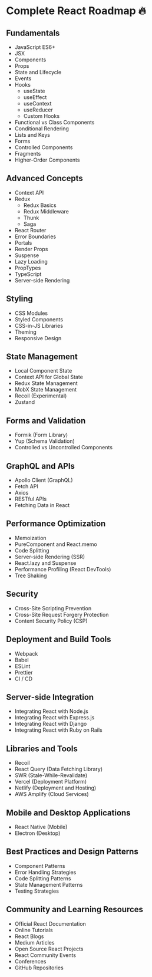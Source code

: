 # Complete React Roadmap 🔥

## Fundamentals
- JavaScript ES6+
- JSX
- Components
- Props
- State and Lifecycle
- Events
- Hooks
  - useState
  - useEffect
  - useContext
  - useReducer
  - Custom Hooks
- Functional vs Class Components
- Conditional Rendering
- Lists and Keys
- Forms
- Controlled Components
- Fragments
- Higher-Order Components

## Advanced Concepts
- Context API
- Redux
  - Redux Basics
  - Redux Middleware
  - Thunk
  - Saga
- React Router
- Error Boundaries
- Portals
- Render Props
- Suspense
- Lazy Loading
- PropTypes
- TypeScript
- Server-side Rendering

## Styling
- CSS Modules
- Styled Components
- CSS-in-JS Libraries
- Theming
- Responsive Design

## State Management
- Local Component State
- Context API for Global State
- Redux State Management
- MobX State Management
- Recoil (Experimental)
- Zustand

## Forms and Validation
- Formik (Form Library)
- Yup (Schema Validation)
- Controlled vs Uncontrolled Components

## GraphQL and APIs
- Apollo Client (GraphQL)
- Fetch API
- Axios
- RESTful APIs
- Fetching Data in React

## Performance Optimization
- Memoization
- PureComponent and React.memo
- Code Splitting
- Server-side Rendering (SSR)
- React.lazy and Suspense
- Performance Profiling (React DevTools)
- Tree Shaking

## Security
- Cross-Site Scripting Prevention
- Cross-Site Request Forgery Protection
- Content Security Policy (CSP)

## Deployment and Build Tools
- Webpack
- Babel
- ESLint
- Prettier
- CI / CD

## Server-side Integration
- Integrating React with Node.js
- Integrating React with Express.js
- Integrating React with Django
- Integrating React with Ruby on Rails

## Libraries and Tools
- Recoil
- React Query (Data Fetching Library)
- SWR (Stale-While-Revalidate)
- Vercel (Deployment Platform)
- Netlify (Deployment and Hosting)
- AWS Amplify (Cloud Services)

## Mobile and Desktop Applications
- React Native (Mobile)
- Electron (Desktop)

## Best Practices and Design Patterns
- Component Patterns
- Error Handling Strategies
- Code Splitting Patterns
- State Management Patterns
- Testing Strategies

## Community and Learning Resources
- Official React Documentation
- Online Tutorials
- React Blogs
- Medium Articles
- Open Source React Projects
- React Community Events
- Conferences
- GitHub Repositories
